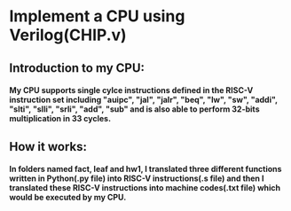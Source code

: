# Implement a CPU using Verilog(CHIP.v)
## Introduction to my CPU:
#### My CPU supports single cylce instructions defined in the RISC-V instruction set including "auipc", "jal", "jalr", "beq", "lw", "sw", "addi", "slti", "slli", "srli", "add", "sub" and is also able to perform 32-bits multiplication in 33 cycles.
## How it works:
#### In folders named fact, leaf and hw1, I translated three different functions written in Python(.py file) into RISC-V instructions(.s file) and then I translated these RISC-V instructions into machine codes(.txt file) which would be executed by my CPU.
